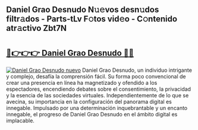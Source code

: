 ## Daniel Grao Desnudo N𝚞𝚎vos desn𝚞dos filtr𝚊dos - Parts-tLv F𝚘tos vid𝚎o - C𝚘ntenido atr𝚊ctivo Zbt7N

# <h2><a href="http://mb56r0.tromn.icu/?c=Daniel+Grao+Desnudo">🔗👉👉👉 Daniel Grao Desnudo 🔗🔗</a></h2>

[![Daniel Grao Desnudo nuevo](https://i.imgur.com/pEAQMta.gif)](http://mb56r0.tromn.icu/?c=Daniel+Grao+Desnudo)
Daniel Grao Desnudo, un individuo intrigante y complejo, desafía la comprensión fácil. Su forma poco convencional de crear una presencia en línea ha magnetizado y ofendido a los espectadores, encendiendo debates sobre el consentimiento, la privacidad y la esencia de las sociedades virtuales. Independientemente de lo que se avecina, su importancia en la configuración del panorama digital es innegable. Impulsado por una determinación inquebrantable y un encanto innegable, el progreso de Daniel Grao Desnudo en el ámbito digital es implacable.
